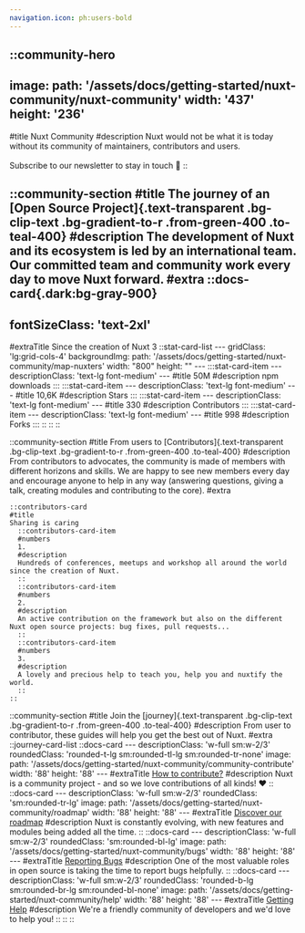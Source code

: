 ```yaml
---
navigation.icon: ph:users-bold
---
```

<!-- markdownlint-disable -->
<!-- @case-police-disable -->

::community-hero
---
image:
  path: '/assets/docs/getting-started/nuxt-community/nuxt-community'
  width: '437'
  height: '236'
---
#title
Nuxt Community
#description
Nuxt would not be what it is today without its community of maintainers, contributors and users.<br><br>Subscribe to our newsletter to stay in touch 💚
::

::community-section
#title
The journey of an [Open Source Project]{.text-transparent .bg-clip-text .bg-gradient-to-r .from-green-400 .to-teal-400}
#description
The development of Nuxt and its ecosystem is led by an international team. Our committed team and community work every day to move Nuxt forward.
#extra
  ::docs-card{.dark:bg-gray-900}
  ---
  fontSizeClass: 'text-2xl'
  ---
  #extraTitle
  Since the creation of Nuxt 3
    ::stat-card-list
    ---
    gridClass: 'lg:grid-cols-4'
    backgroundImg:
      path: '/assets/docs/getting-started/nuxt-community/map-nuxters'
      width: "800"
      height: ""
    ---
      :::stat-card-item
      ---
      descriptionClass: 'text-lg font-medium'
      ---
      #title
      50M
      #description
      npm downloads
      :::
      :::stat-card-item
      ---
      descriptionClass: 'text-lg font-medium'
      ---
      #title
      10,6K
      #description
      Stars
      :::
      :::stat-card-item
      ---
      descriptionClass: 'text-lg font-medium'
      ---
      #title
      330
      #description
      Contributors
      :::
      :::stat-card-item
      ---
      descriptionClass: 'text-lg font-medium'
      ---
      #title
      998
      #description
      Forks
      :::
    ::
  ::
::

::community-section
#title
From users to [Contributors]{.text-transparent .bg-clip-text .bg-gradient-to-r .from-green-400 .to-teal-400}
#description
From contributors to advocates, the community is made of members with different horizons and skills. We are happy to see new members every day and encourage anyone to help in any way (answering questions, giving a talk, creating modules and contributing to the core).
#extra

    ::contributors-card
    #title
    Sharing is caring
      ::contributors-card-item
      #numbers
      1.
      #description
      Hundreds of conferences, meetups and workshop all around the world since the creation of Nuxt.
      ::
      ::contributors-card-item
      #numbers
      2.
      #description
      An active contribution on the framework but also on the different Nuxt open source projects: bug fixes, pull requests...
      ::
      ::contributors-card-item
      #numbers
      3.
      #description
      A lovely and precious help to teach you, help you and nuxtify the world.
      ::
    ::


::community-section
#title
Join the [journey]{.text-transparent .bg-clip-text .bg-gradient-to-r .from-green-400 .to-teal-400}
#description
From user to contributor, these guides will help you get the best out of Nuxt.
#extra
  ::journey-card-list
    ::docs-card
    ---
    descriptionClass: 'w-full sm:w-2/3'
    roundedClass: 'rounded-t-lg sm:rounded-tl-lg sm:rounded-tr-none'
    image:
      path: '/assets/docs/getting-started/nuxt-community/community-contribute'
      width: '88'
      height: '88'
    ---
    #extraTitle
    [How to contribute?](/docs/community/contribution)
    #description
    Nuxt is a community project - and so we love contributions of all kinds! ❤️
    ::
    ::docs-card
    ---
    descriptionClass: 'w-full sm:w-2/3'
    roundedClass: 'sm:rounded-tr-lg'
    image:
      path: '/assets/docs/getting-started/nuxt-community/roadmap'
      width: '88'
      height: '88'
    ---
    #extraTitle
    [Discover our roadmap](/docs/community/roadmap)
    #description
    Nuxt is constantly evolving, with new features and modules being added all the time.
    ::
    ::docs-card
    ---
    descriptionClass: 'w-full sm:w-2/3'
    roundedClass: 'sm:rounded-bl-lg'
    image:
      path: '/assets/docs/getting-started/nuxt-community/bugs'
      width: '88'
      height: '88'
    ---
    #extraTitle
    [Reporting Bugs](/docs/community/reporting-bugs)
    #description
    One of the most valuable roles in open source is taking the time to report bugs helpfully.
    ::
    ::docs-card
    ---
    descriptionClass: 'w-full sm:w-2/3'
    roundedClass: 'rounded-b-lg sm:rounded-br-lg sm:rounded-bl-none'
    image:
      path: '/assets/docs/getting-started/nuxt-community/help'
      width: '88'
      height: '88'
    ---
    #extraTitle
    [Getting Help](/docs/community/getting-help)
    #description
    We're a friendly community of developers and we'd love to help you!
    ::
  ::
::
